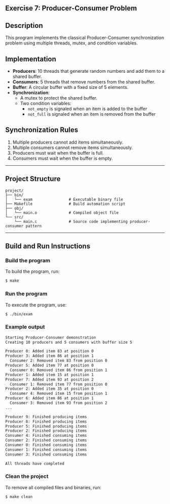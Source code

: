## Exercise 7: Producer-Consumer Problem

## Description
This program implements the classical Producer-Consumer synchronization problem using multiple threads, mutex, and condition variables.

## Implementation
- **Producers**: 10 threads that generate random numbers and add them to a shared buffer.
- **Consumers**: 5 threads that remove numbers from the shared buffer.
- **Buffer**: A circular buffer with a fixed size of 5 elements.
- **Synchronization**:
  - A mutex to protect the shared buffer.
  - Two condition variables:
    - `not_empty` is signaled when an item is added to the buffer
    - `not_full` is signaled when an item is removed from the buffer

## Synchronization Rules
1. Multiple producers cannot add items simultaneously.
2. Multiple consumers cannot remove items simultaneously.
3. Producers must wait when the buffer is full.
4. Consumers must wait when the buffer is empty.

---

## Project Structure
```
project/
├── bin/         
│   └── exam                # Executable binary file
├── Makefile                # Build automation script
├── obj/         
│   └── main.o              # Compiled object file
└── src/         
    └── main.c              # Source code implementing producer-consumer pattern
```
---

## Build and Run Instructions

### Build the program
To build the program, run:
```bash
$ make
```

### Run the program
To execute the program, use:
```bash
$ ./bin/exam
```

### Example output
```bash
Starting Producer-Consumer demonstration
Creating 10 producers and 5 consumers with buffer size 5

Producer 0: Added item 83 at position 0
Producer 3: Added item 86 at position 1
  Consumer 2: Removed item 83 from position 0
Producer 5: Added item 77 at position 0
  Consumer 0: Removed item 86 from position 1
Producer 1: Added item 15 at position 1
Producer 7: Added item 93 at position 2
  Consumer 1: Removed item 77 from position 0
Producer 2: Added item 35 at position 0
  Consumer 4: Removed item 15 from position 1
Producer 6: Added item 86 at position 1
  Consumer 3: Removed item 93 from position 2
...

Producer 9: Finished producing items
Producer 8: Finished producing items
Producer 5: Finished producing items
Producer 2: Finished producing items
Consumer 4: Finished consuming items
Consumer 2: Finished consuming items
Consumer 0: Finished consuming items
Consumer 1: Finished consuming items
Consumer 3: Finished consuming items

All threads have completed
```

### Clean the project
To remove all compiled files and binaries, run:
```bash
$ make clean
```